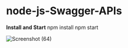 # node-js-Swagger-APIs
**Install and Start**
npm install 
npm start

![Screenshot (64)](https://user-images.githubusercontent.com/66724840/88463876-8b5e8100-cecf-11ea-91fb-4e030e62f3f1.png)

